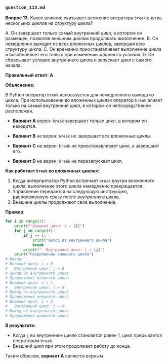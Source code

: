 ### `question_113.md`

**Вопрос 13.** Какое влияние оказывает вложение оператора `break` внутрь нескольких циклов на структуру цикла?

A. Он завершает только самый внутренний цикл, в котором он размещен, позволяя внешним циклам продолжать выполнение.
B. Он немедленно выходит из всех вложенных циклов, завершая всю структуру цикла.
C. Он временно приостанавливает выполнение цикла и возобновляет его только при изменении заданного условия.
D. Он сбрасывает условие внутреннего цикла и запускает цикл с самого начала.

**Правильный ответ: A**

**Объяснение:**

В Python оператор `break` используется для немедленного выхода из цикла. При использовании во вложенных циклах оператор `break` влияет только на самый внутренний цикл, в котором он непосредственно расположен.

*   **Вариант A** верен:  `break` завершает только цикл, в котором он находится.

*   **Вариант B** не верен: `break` не завершает все вложенные циклы.
    
*   **Вариант C** не верен:  `break` не приостанавливает цикл, а завершает его.
*   **Вариант D** не верен: `break` не перезапускает цикл.

**Как работает `break` во вложенных циклах:**

1.  Когда интерпретатор Python встречает `break` внутри вложенного цикла, выполнение этого цикла немедленно прекращается.
2.  Управление передается на следующую инструкцию, расположенную сразу после *внутреннего* цикла.
3.  Внешние циклы продолжают свое выполнение.

**Пример:**

```python
for i in range(3):
    print(f"Внешний цикл: i = {i}")
    for j in range(3):
        if j == 1:
            print("Выход из внутреннего цикла")
            break
        print(f"  Внутренний цикл: j = {j}")
    print("Продолжение внешнего цикла")
# Вывод:
# Внешний цикл: i = 0
#   Внутренний цикл: j = 0
# Выход из внутреннего цикла
# Продолжение внешнего цикла
# Внешний цикл: i = 1
#   Внутренний цикл: j = 0
# Выход из внутреннего цикла
# Продолжение внешнего цикла
# Внешний цикл: i = 2
#   Внутренний цикл: j = 0
# Выход из внутреннего цикла
# Продолжение внешнего цикла
```

**В результате:**

*   Когда `j` во внутреннем цикле становится равен 1, цикл прерывается оператором `break`.
*  Внешний цикл при этом продолжает работу до конца.

Таким образом, **вариант A** является верным.
